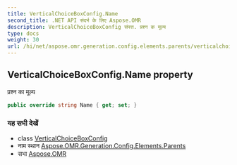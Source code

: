 ```yaml
---
title: VerticalChoiceBoxConfig.Name
second_title: .NET API संदर्भ के लिए Aspose.OMR
description: VerticalChoiceBoxConfig संपत्त. प्रश्न क मूल्य
type: docs
weight: 30
url: /hi/net/aspose.omr.generation.config.elements.parents/verticalchoiceboxconfig/name/
---
```

## VerticalChoiceBoxConfig.Name property

प्रश्न का मूल्य

```csharp
public override string Name { get; set; }
```

### यह सभी देखें

* class [VerticalChoiceBoxConfig](../)
* नाम स्थान [Aspose.OMR.Generation.Config.Elements.Parents](../../verticalchoiceboxconfig/)
* सभा [Aspose.OMR](../../../)


